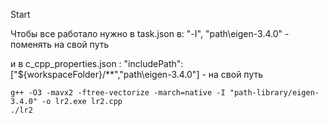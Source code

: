 Start


Чтобы все работало нужно в task.json в: "-I", "path\\eigen-3.4.0" - поменять на свой путь 

и в  c_cpp_properties.json : "includePath": ["${workspaceFolder}/**","path\\eigen-3.4.0"] - на свой путь

```
g++ -O3 -mavx2 -ftree-vectorize -march=native -I "path-library/eigen-3.4.0" -o lr2.exe lr2.cpp
./lr2
```